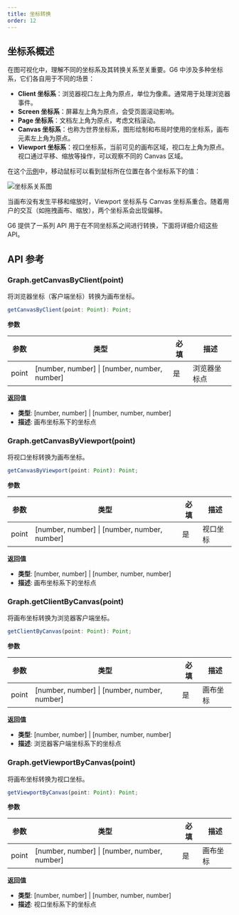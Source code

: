 ```yaml
---
title: 坐标转换
order: 12
---
```


## 坐标系概述

在图可视化中，理解不同的坐标系及其转换关系至关重要。G6 中涉及多种坐标系，它们各自用于不同的场景：

- **Client 坐标系**：浏览器视口左上角为原点，单位为像素。通常用于处理浏览器事件。
- **Screen 坐标系**：屏幕左上角为原点，会受页面滚动影响。
- **Page 坐标系**：文档左上角为原点，考虑文档滚动。
- **Canvas 坐标系**：也称为世界坐标系，图形绘制和布局时使用的坐标系，画布元素左上角为原点。
- **Viewport 坐标系**：视口坐标系，当前可见的画布区域，视口左上角为原点。视口通过平移、缩放等操作，可以观察不同的 Canvas 区域。

在这个[示例](https://g.antv.antgroup.com/zh/examples/canvas/canvas-basic#coordinates)中，移动鼠标可以看到鼠标所在位置在各个坐标系下的值：

![坐标系关系图](https://gw.alipayobjects.com/mdn/rms_6ae20b/afts/img/A*kPfcTKwZG90AAAAAAAAAAAAAARQnAQ)

当画布没有发生平移和缩放时，Viewport 坐标系与 Canvas 坐标系重合。随着用户的交互（如拖拽画布、缩放），两个坐标系会出现偏移。

G6 提供了一系列 API 用于在不同坐标系之间进行转换，下面将详细介绍这些 API。

## API 参考

### Graph.getCanvasByClient(point)

将浏览器坐标（客户端坐标）转换为画布坐标。

```typescript
getCanvasByClient(point: Point): Point;
```

**参数**

| 参数  | 类型                                         | 必填 | 描述         |
| ----- | -------------------------------------------- | ---- | ------------ |
| point | [number, number] \| [number, number, number] | 是   | 浏览器坐标点 |

**返回值**

- **类型**: [number, number] \| [number, number, number]
- **描述**: 画布坐标系下的坐标点

### Graph.getCanvasByViewport(point)

将视口坐标转换为画布坐标。

```typescript
getCanvasByViewport(point: Point): Point;
```

**参数**

| 参数  | 类型                                         | 必填 | 描述     |
| ----- | -------------------------------------------- | ---- | -------- |
| point | [number, number] \| [number, number, number] | 是   | 视口坐标 |

**返回值**

- **类型**: [number, number] \| [number, number, number]
- **描述**: 画布坐标系下的坐标点

### Graph.getClientByCanvas(point)

将画布坐标转换为浏览器客户端坐标。

```typescript
getClientByCanvas(point: Point): Point;
```

**参数**

| 参数  | 类型                                         | 必填 | 描述     |
| ----- | -------------------------------------------- | ---- | -------- |
| point | [number, number] \| [number, number, number] | 是   | 画布坐标 |

**返回值**

- **类型**: [number, number] \| [number, number, number]
- **描述**: 浏览器客户端坐标系下的坐标点

### Graph.getViewportByCanvas(point)

将画布坐标转换为视口坐标。

```typescript
getViewportByCanvas(point: Point): Point;
```

**参数**

| 参数  | 类型                                         | 必填 | 描述     |
| ----- | -------------------------------------------- | ---- | -------- |
| point | [number, number] \| [number, number, number] | 是   | 画布坐标 |

**返回值**

- **类型**: [number, number] \| [number, number, number]
- **描述**: 视口坐标系下的坐标点
